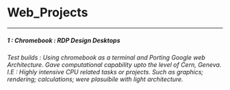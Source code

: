 # Web_Projects


---

##### 1 : Chromebook : RDP Design Desktops
###### Test builds : Using chromebook as a terminal and Porting Google web Architecture. Gave computational capability upto the level of Cern, Geneva. I.E : Highly intensive CPU related tasks or projects. Such as graphics; rendering; calculations; were plasuibile with light architecture. 
